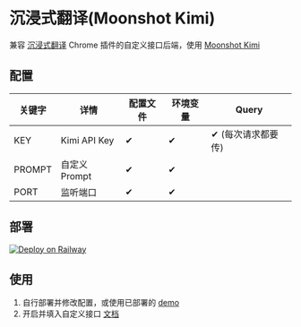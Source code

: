 # 沉浸式翻译(Moonshot Kimi)

兼容 [沉浸式翻译](https://chromewebstore.google.com/detail/bpoadfkcbjbfhfodiogcnhhhpibjhbnh) Chrome 插件的自定义接口后端，使用 [Moonshot Kimi](https://www.moonshot.cn)

## 配置

| 关键字    | 详情           | 配置文件 | 环境变量 | Query       |
|--------|--------------|------|------|-------------|
| KEY    | Kimi API Key | ✔    | ✔    | ✔ (每次请求都要传) |
| PROMPT | 自定义Prompt    | ✔    | ✔    |             |
| PORT   | 监听端口         | ✔    | ✔    |             |

## 部署

[![Deploy on Railway](https://railway.app/button.svg)](https://railway.app/template/iJ717A?referralCode=AIhISl)

## 使用

1. 自行部署并修改配置，或使用已部署的 [demo](https://immersive-translate-kimi.up.railway.app)
2. 开启并填入自定义接口 [文档](https://immersivetranslate.com/docs/services/custom/)